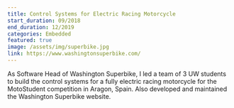 ```yaml
---
title: Control Systems for Electric Racing Motorcycle
start_duration: 09/2018
end_duration: 12/2019
categories: Embedded
featured: true
image: /assets/img/superbike.jpg
link: https://www.washingtonsuperbike.com/
---
```

As Software Head of Washington Superbike, I led a team of 3 UW students to build the control systems for a fully electric racing motorcycle for the MotoStudent competition in Aragon, Spain. Also developed and maintained the Washington Superbike website.